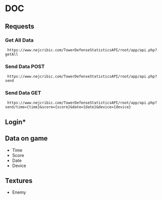 # DOC
## Requests

### Get All Data
     https://www.nejcribic.com/TowerDefenseStatisticsAPI/root/app/api.php?getAll

### Send Data POST  
     https://www.nejcribic.com/TowerDefenseStatisticsAPI/root/app/api.php?send
     
### Send Data GET  
     https://www.nejcribic.com/TowerDefenseStatisticsAPI/root/app/api.php?send/time={time}&score={score}&date={date}&device={device}


## Login*

## Data on game
   * Time
   * Score
   * Date
   * Device
   
   
## Textures
   * Enemy
   

